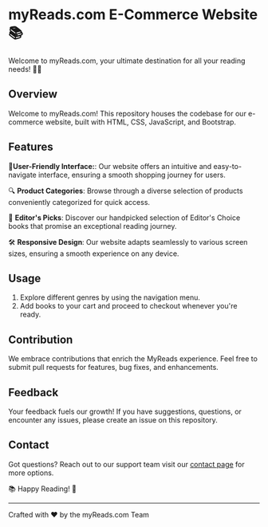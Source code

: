 # myReads.com E-Commerce Website 📚

Welcome to myReads.com, your ultimate destination for all your reading needs!  📖✨

## Overview

Welcome to myReads.com! This repository houses the codebase for our e-commerce website, built with HTML, CSS, JavaScript, and Bootstrap. 

## Features

🛒**User-Friendly Interface:**: Our website offers an intuitive and easy-to-navigate interface, ensuring a smooth shopping journey for users.

🔍 **Product Categories**: Browse through a diverse selection of products conveniently categorized for quick access.

🌟 **Editor's Picks**: Discover our handpicked selection of Editor's Choice books that promise an exceptional reading journey.

🛠️ **Responsive Design**: Our website adapts seamlessly to various screen sizes, ensuring a smooth experience on any device.

## Usage

1. Explore different genres by using the navigation menu.
2. Add books to your cart and proceed to checkout whenever you're ready.

## Contribution

We embrace contributions that enrich the MyReads experience. Feel free to submit pull requests for features, bug fixes, and enhancements.

## Feedback

Your feedback fuels our growth! If you have suggestions, questions, or encounter any issues, please create an issue on this repository.

## Contact

Got questions? Reach out to our support team  visit our [contact page](https://myreads-com.netlify.app/#contact) for more options.

📚 Happy Reading! 🌟

---

Crafted with ❤️️ by the myReads.com Team
